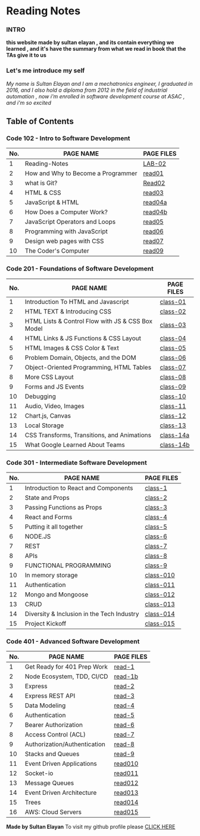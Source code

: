 # Reading Notes

### INTRO 

**this website made by sultan elayan , and its contain everything we learned , and it's have the summary from what we read in book that the TAs give it to us**

### Let's me introduce my self 

_My name is Sultan Elayan and I am a mechatronics engineer, I graduated in 2016, and I also hold a diploma from 2012 in the field of industrial automation , now i'm enrolled in software development course at ASAC , and i'm so excited_

## Table of Contents

### Code 102 - Intro to Software Development

No. | PAGE NAME | PAGE FILES
----|-----------|-----
1|Reading-Notes|[LAB-02](LAB-02.md)
2|How and Why to Become a Programmer|[read01](read01.md)
3|what is Git?|[Read02](Read02.md)
4|HTML & CSS|[read03](read03.md)
5|JavaScript & HTML|[read04a](read04a.md)
6|How Does a Computer Work?|[read04b](read04b.md)
7|JavaScript Operators and Loops|[read05](read05.md)
8|Programming with JavaScript|[read06](read06.md)
9|Design web pages with CSS|[read07](read07.md)
10|The Coder's Computer|[read09](read09.md)

 


### Code 201 - Foundations of Software Development

No. | PAGE NAME | PAGE FILES
----|-----------|-----
1|Introduction To HTML and Javascript|[class-01](class-01.md)
2|HTML TEXT & Introducing CSS|[class-02](class-02.md)
3|HTML Lists & Control Flow with JS & CSS Box Model|[class-03](class-03.md)
4|HTML Links & JS Functions & CSS Layout|[class-04](class-04.md)
5|HTML Images & CSS Color & Text|[class-05](class-05.md)
6|Problem Domain, Objects, and the DOM|[class-06](class-06.md)
7|Object-Oriented Programming, HTML Tables|[class-07](class-07.md)
8|More CSS Layout|[class-08](class-08.md)
9|Forms and JS Events|[class-09](class-09.md)
10|Debugging|[class-10](class-10.md)
11|Audio, Video, Images|[class-11](class-11.md)
12|Chart.js, Canvas|[class-12](class-12.md)
13| Local Storage|[class-13](class-13.md)
14| CSS Transforms, Transitions, and Animations|[class-14a](class-14a.md)
15|What Google Learned About Teams|[class-14b](class-14b.md)

### Code 301 - Intermediate Software Development

No. | PAGE NAME | PAGE FILES
----|-----------|-----
1|Introduction to React and Components|[class-1](class-1.md)
2|State and Props|[class-2](class-2.md)
3|Passing Functions as Props|[class-3](class-3.md)
4|React and Forms|[class-4](class-4.md)
5|Putting it all together|[class-5](class-5.md)
6|NODE.JS|[class-6](class-6.md)
7|REST|[class-7](class-7.md)
8|APIs|[class-8](class-8.md)
9|FUNCTIONAL PROGRAMMING|[class-9](class-9.md)
10|In memory storage|[class-010](class-010.md)
11|Authentication|[class-011](class-011.md)
12|Mongo and Mongoose|[class-012](class-012.md)
13| CRUD |[class-013](class-013.md)
14| Diversity & Inclusion in the Tech Industry |[class-014](class-014.md)
15|Project Kickoff|[class-015](class-015.md)

### Code 401 - Advanced Software Development

No. | PAGE NAME | PAGE FILES
----|-----------|-----
1|Get Ready for 401 Prep Work|[read-1](read-1.md)
2| Node Ecosystem, TDD, CI/CD|[read-1b](read-1b.md)
3| Express|[read-2](read-2.md)
4| Express REST API|[read-3](read-3.md)
5| Data Modeling|[read-4](read-4.md)
6| Authentication|[read-5](read-5.md)
7| Bearer Authorization|[read-6](read-6.md)
8|  Access Control (ACL) |[read-7](read-7.md)
9|  Authorization/Authentication |[read-8](read-8.md)
10| Stacks and Queues |[read-9](read-9.md)
11|Event Driven Applications|[read010](read10.md)
12|Socket-io |[read011](read11.md)
13|Message Queues |[read012](read12.md)
14| Event Driven Architecture |[read013](read13.md)
15| Trees |[read014](read14.md)
16| AWS: Cloud Servers |[read015](read15.md)



**Made by Sultan Elayan**
To visit my github profile please [CLICK HERE](https://github.com/sultan-elayan)
